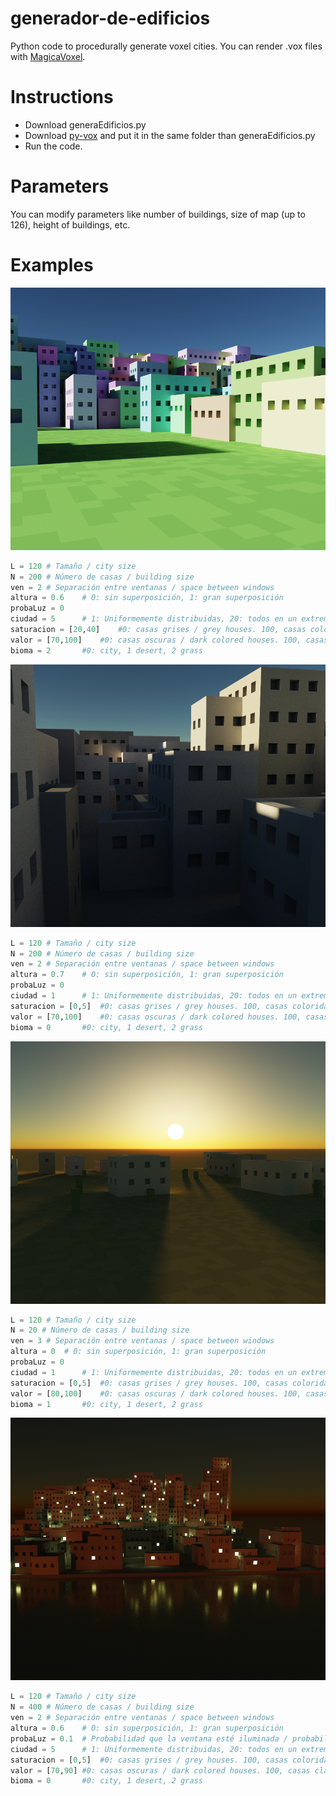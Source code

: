 # generador-de-edificios
Python code to procedurally generate voxel cities.
You can render .vox files with [MagicaVoxel](https://ephtracy.github.io/).

# Instructions
* Download generaEdificios.py
* Download [py-vox](https://github.com/gromgull/py-vox-io) and put it in the same folder than generaEdificios.py
* Run the code.

# Parameters
You can modify parameters like number of buildings, size of map (up to 126), height of buildings, etc.

# Examples

![ejemplo 1](/ejemplos/ciudad01.png)
```python
L = 120	# Tamaño / city size 
N = 200 # Número de casas / building size
ven = 2 # Separación entre ventanas / space between windows
altura = 0.6	# 0: sin superposición, 1: gran superposición
probaLuz = 0
ciudad = 5 		# 1: Uniformemente distribuidas, 20: todos en un extremo / all buildings on one axis
saturacion = [20,40]	#0: casas grises / grey houses. 100, casas coloridas / colorful houses
valor = [70,100]	#0: casas oscuras / dark colored houses. 100, casas claras / light colored houses
bioma = 2 		#0: city, 1 desert, 2 grass
```



![ejemplo 2](/ejemplos/ciudad02.png)
```python
L = 120	# Tamaño / city size 
N = 200 # Número de casas / building size
ven = 2 # Separación entre ventanas / space between windows
altura = 0.7	# 0: sin superposición, 1: gran superposición
probaLuz = 0
ciudad = 1 		# 1: Uniformemente distribuidas, 20: todos en un extremo / all buildings on one axis
saturacion = [0,5]	#0: casas grises / grey houses. 100, casas coloridas / colorful houses
valor = [70,100]	#0: casas oscuras / dark colored houses. 100, casas claras / light colored houses
bioma = 0 		#0: city, 1 desert, 2 grass
```

![ejemplo 3](/ejemplos/ciudad03.png)
```python
L = 120	# Tamaño / city size 
N = 20 # Número de casas / building size
ven = 3 # Separación entre ventanas / space between windows
altura = 0	# 0: sin superposición, 1: gran superposición
probaLuz = 0
ciudad = 1 		# 1: Uniformemente distribuidas, 20: todos en un extremo / all buildings on one axis
saturacion = [0,5]	#0: casas grises / grey houses. 100, casas coloridas / colorful houses
valor = [80,100]	#0: casas oscuras / dark colored houses. 100, casas claras / light colored houses
bioma = 1 		#0: city, 1 desert, 2 grass
```

![ejemplo 4](/ejemplos/ciudad04.png)
```python
L = 120	# Tamaño / city size 
N = 400 # Número de casas / building size
ven = 2 # Separación entre ventanas / space between windows
altura = 0.6	# 0: sin superposición, 1: gran superposición
probaLuz = 0.1	# Probabilidad que la ventana esté iluminada / probability that windows has light
ciudad = 5 		# 1: Uniformemente distribuidas, 20: todos en un extremo / all buildings on one axis
saturacion = [0,5]	#0: casas grises / grey houses. 100, casas coloridas / colorful houses
valor = [70,90]	#0: casas oscuras / dark colored houses. 100, casas claras / light colored houses
bioma = 0 		#0: city, 1 desert, 2 grass
```
